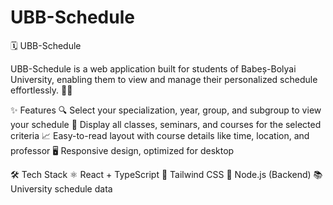 # UBB-Schedule
 
🗓️ UBB-Schedule

UBB-Schedule is a web application built for students of Babeș-Bolyai University, enabling them to view and manage their personalized schedule effortlessly. 🧑‍🎓

✨ Features
🔍 Select your specialization, year, group, and subgroup to view your schedule
📅 Display all classes, seminars, and courses for the selected criteria
📈 Easy-to-read layout with course details like time, location, and professor
🖥️ Responsive design, optimized for desktop

🛠 Tech Stack
⚛️ React + TypeScript
🎨 Tailwind CSS
🔗 Node.js (Backend)
📚 University schedule data
